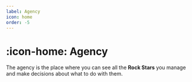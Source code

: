 ```yaml
---
label: Agency
icon: home
order: -5
---
```


# :icon-home: Agency

The agency is the place where you can see all the **Rock Stars** you manage and make decisions about what to do with them.
